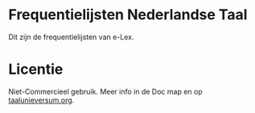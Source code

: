 # Frequentielijsten Nederlandse Taal

Dit zijn de frequentielijsten van e-Lex.

# Licentie

Niet-Commercieel gebruik. Meer info in de Doc map en op [taalunieversum.org](http://taalunieversum.org).
